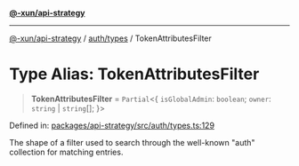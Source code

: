 [**@-xun/api-strategy**](../../../README.md)

***

[@-xun/api-strategy](../../../README.md) / [auth/types](../README.md) / TokenAttributesFilter

# Type Alias: TokenAttributesFilter

> **TokenAttributesFilter** = `Partial`\<\{ `isGlobalAdmin`: `boolean`; `owner`: `string` \| `string`[]; \}\>

Defined in: [packages/api-strategy/src/auth/types.ts:129](https://github.com/Xunnamius/api-utils/blob/ee7740d17f3fcf19933c048d9a79c5c0520267a8/packages/api-strategy/src/auth/types.ts#L129)

The shape of a filter used to search through the well-known "auth"
collection for matching entries.
